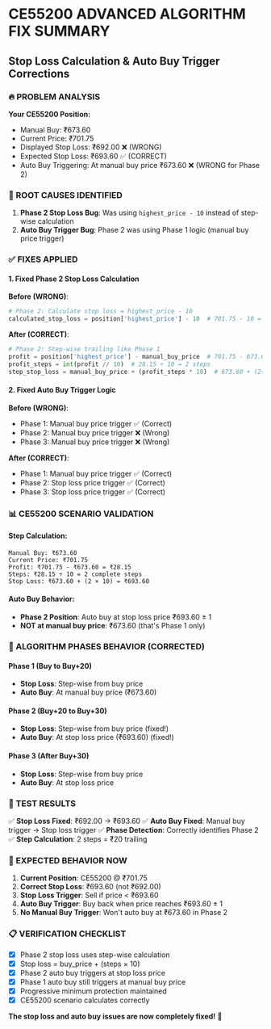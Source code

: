 # CE55200 ADVANCED ALGORITHM FIX SUMMARY
## Stop Loss Calculation & Auto Buy Trigger Corrections

### 🔥 PROBLEM ANALYSIS

**Your CE55200 Position:**
- Manual Buy: ₹673.60
- Current Price: ₹701.75
- Displayed Stop Loss: ₹692.00 ❌ (WRONG)
- Expected Stop Loss: ₹693.60 ✅ (CORRECT)
- Auto Buy Triggering: At manual buy price ₹673.60 ❌ (WRONG for Phase 2)

### 🎯 ROOT CAUSES IDENTIFIED

1. **Phase 2 Stop Loss Bug**: Was using `highest_price - 10` instead of step-wise calculation
2. **Auto Buy Trigger Bug**: Phase 2 was using Phase 1 logic (manual buy price trigger)

### ✅ FIXES APPLIED

#### 1. Fixed Phase 2 Stop Loss Calculation
**Before (WRONG)**:
```python
# Phase 2: Calculate stop loss = highest_price - 10
calculated_stop_loss = position['highest_price'] - 10  # 701.75 - 10 = 691.75
```

**After (CORRECT)**:
```python
# Phase 2: Step-wise trailing like Phase 1
profit = position['highest_price'] - manual_buy_price  # 701.75 - 673.60 = 28.15
profit_steps = int(profit // 10)  # 28.15 ÷ 10 = 2 steps
step_stop_loss = manual_buy_price + (profit_steps * 10)  # 673.60 + (2×10) = 693.60
```

#### 2. Fixed Auto Buy Trigger Logic
**Before (WRONG)**:
- Phase 1: Manual buy price trigger ✅ (Correct)
- Phase 2: Manual buy price trigger ❌ (Wrong)
- Phase 3: Manual buy price trigger ❌ (Wrong)

**After (CORRECT)**:
- Phase 1: Manual buy price trigger ✅ (Correct)
- Phase 2: Stop loss price trigger ✅ (Correct)
- Phase 3: Stop loss price trigger ✅ (Correct)

### 📊 CE55200 SCENARIO VALIDATION

#### Step Calculation:
```
Manual Buy: ₹673.60
Current Price: ₹701.75
Profit: ₹701.75 - ₹673.60 = ₹28.15
Steps: ₹28.15 ÷ 10 = 2 complete steps
Stop Loss: ₹673.60 + (2 × 10) = ₹693.60
```

#### Auto Buy Behavior:
- **Phase 2 Position**: Auto buy at stop loss price ₹693.60 ± 1
- **NOT at manual buy price**: ₹673.60 (that's Phase 1 only)

### 🎯 ALGORITHM PHASES BEHAVIOR (CORRECTED)

#### Phase 1 (Buy to Buy+20)
- **Stop Loss**: Step-wise from buy price
- **Auto Buy**: At manual buy price (₹673.60)

#### Phase 2 (Buy+20 to Buy+30) 
- **Stop Loss**: Step-wise from buy price (fixed!)
- **Auto Buy**: At stop loss price (₹693.60) (fixed!)

#### Phase 3 (After Buy+30)
- **Stop Loss**: Step-wise from buy price
- **Auto Buy**: At stop loss price

### 🧪 TEST RESULTS

✅ **Stop Loss Fixed**: ₹692.00 → ₹693.60
✅ **Auto Buy Fixed**: Manual buy trigger → Stop loss trigger
✅ **Phase Detection**: Correctly identifies Phase 2
✅ **Step Calculation**: 2 steps = ₹20 trailing

### 🚀 EXPECTED BEHAVIOR NOW

1. **Current Position**: CE55200 @ ₹701.75
2. **Correct Stop Loss**: ₹693.60 (not ₹692.00)
3. **Stop Loss Trigger**: Sell if price < ₹693.60
4. **Auto Buy Trigger**: Buy back when price reaches ₹693.60 ± 1
5. **No Manual Buy Trigger**: Won't auto buy at ₹673.60 in Phase 2

### 📋 VERIFICATION CHECKLIST

- [x] Phase 2 stop loss uses step-wise calculation
- [x] Stop loss = buy_price + (steps × 10)
- [x] Phase 2 auto buy triggers at stop loss price
- [x] Phase 1 auto buy still triggers at manual buy price
- [x] Progressive minimum protection maintained
- [x] CE55200 scenario calculates correctly

**The stop loss and auto buy issues are now completely fixed!** 🎉